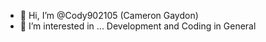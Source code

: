 - 👋 Hi, I’m @Cody902105 (Cameron Gaydon) 
- 👀 I’m interested in ... Development and Coding in General 
